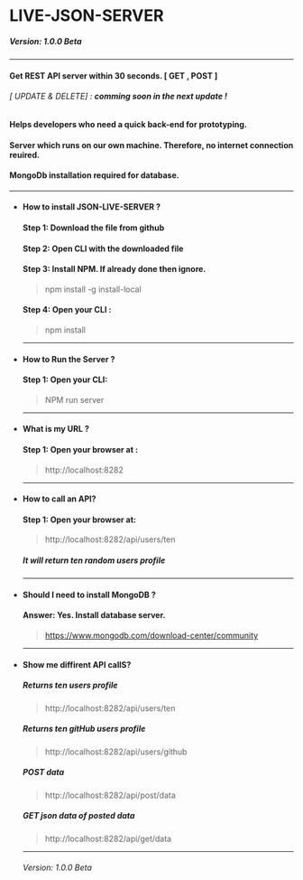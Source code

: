 # LIVE-JSON-SERVER
##### Version: 1.0.0 Beta
___
#### Get REST API server within **30 seconds**. [ GET , POST ]
###### [ UPDATE & DELETE] : **comming soon in the next update !**
#### Helps developers who need a quick **back-end for prototyping**.
#### Server which runs on our own machine. Therefore, **no internet connection** reuired.
#### **MongoDb** installation required for database.
___

* #### How to install JSON-LIVE-SERVER ?
  #### Step 1: Download the file from github
  #### Step 2: Open CLI with the downloaded file
  #### Step 3: Install NPM. If already done then ignore.
  > npm install -g install-local
  #### Step 4: Open your CLI :
  > npm install
  ___

* #### How to Run the Server ?
  #### Step 1: Open your CLI:
  > NPM run server
  ___

* #### What is my URL ?
  #### Step 1: Open your browser at :
  > http://localhost:8282
  ___

* #### How to call an API?
  #### Step 1: Open your browser at: 
  >http://localhost:8282/api/users/ten
   
   ##### It will return ten random users profile
   ___

 * #### Should I need to install MongoDB ?
   #### Answer: Yes. Install database server.
   > https://www.mongodb.com/download-center/community
   ___

* #### Show me diffirent API callS?
   ##### Returns ten users profile
  >http://localhost:8282/api/users/ten
  
   ##### Returns ten gitHub users profile
  >http://localhost:8282/api/users/github

   ##### POST data
  >http://localhost:8282/api/post/data

   ##### GET json data of posted data
  >http://localhost:8282/api/get/data
  ____
  ######   Version: 1.0.0 Beta
